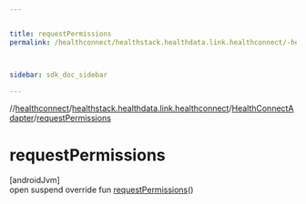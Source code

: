 ```yaml
---


title: requestPermissions
permalink: /healthconnect/healthstack.healthdata.link.healthconnect/-health-connect-adapter/request-permissions.html



sidebar: sdk_doc_sidebar

---
```



//[healthconnect](/healthconnect.html)/[healthstack.healthdata.link.healthconnect](../index.html)/[HealthConnectAdapter](index.html)/[requestPermissions](request-permissions.html)



# requestPermissions



[androidJvm]\
open suspend override fun [requestPermissions](request-permissions.html)()






